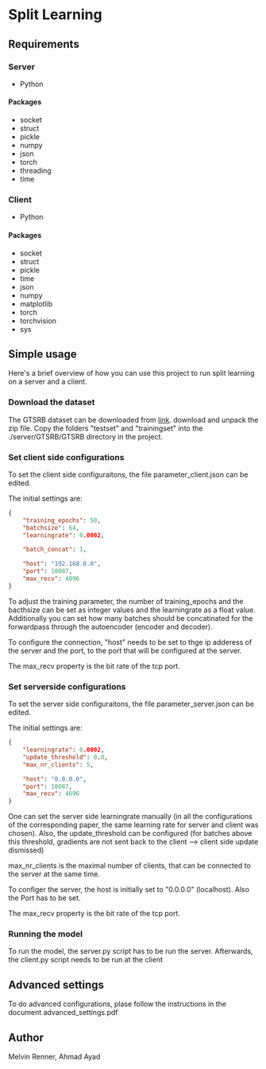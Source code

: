 # Split Learning


## Requirements

### Server
* Python
#### Packages
* socket
* struct
* pickle
* numpy
* json
* torch
* threading
* time

### Client
* Python
#### Packages
* socket
* struct
* pickle
* time
* json
* numpy
* matplotlib
* torch
* torchvision
* sys


## Simple usage

Here's a brief overview of how you can use this project to run split learning on a server and a client.

### Download the dataset
The GTSRB dataset can be downloaded from 
[link](published-archive.html). download and unpack the zip file. Copy the folders "testset" and "trainingset" into the ./server/GTSRB/GTSRB directory in the project.

### Set client side configurations

To set the client side configuraitons, the file parameter_client.json can be edited.  

The initial settings are:

```json
{
    "training_epochs": 50,
    "batchsize": 64,
    "learningrate": 0.0002,

    "batch_concat": 1,

    "host": "192.168.0.0",
    "port": 10087,
    "max_recv": 4096
}

```

To adjust the training parameter, the number of training_epochs and the bacthsize can be set as integer values and the learningrate as a float value.
Additionally you can set how many batches should be concatinated for the forwardpass through the autoencoder (encoder and decoder).

To configure the connection, "host" needs to be set to thge ip adderess of the server and the port, to the port that will be configured at the server.

The max_recv property is the bit rate of the tcp port.

### Set serverside configurations

To set the server side configuraitons, the file parameter_server.json can be edited.  

The initial settings are:
```json
{
    "learningrate": 0.0002,
    "update_threshold": 0.0,
    "max_nr_clients": 5,

    "host": "0.0.0.0",
    "port": 10087,
    "max_recv": 4096
}
```
One can set the server side learningrate manually (in all the configurations of the corresponding paper, the same learning rate for server and client was chosen).
Also, the update_threshold can be configured (for batches above this threshold, gradients are not sent back to the client --> client side update dismissed)

max_nr_clients is the maximal number of clients, that can be connected to the server at the same time.

To configer the server, the host is initially set to "0.0.0.0" (localhost).
Also the Port has to be set.

The max_recv property is the bit rate of the tcp port.

### Running the model

To run the model, the server.py script has to be run the server. Afterwards, the client.py script needs to be run at the client




## Advanced settings

To do advanced configurations, plase follow the instructions in the document advanced_settings.pdf

## Author
Melvin Renner, Ahmad Ayad
